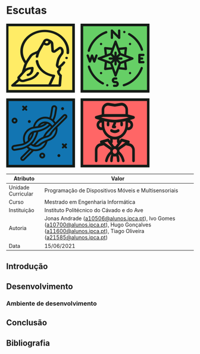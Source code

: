 # Escutas

![Logo](images/logo.png)

| Atributo           | Valor                                                                                                                                                            |
|--------------------|------------------------------------------------------------------------------------------------------------------------------------------------------------------|
| Unidade Curricular | Programação de Dispositivos Móveis e Multisensoriais                                                                                                             |
| Curso              | Mestrado em Engenharia Informática                                                                                                                               |
| Instituição        | Instituto Politécnico do Cávado e do Ave                                                                                                                         |
| Autoria            | Jonas Andrade (<a10506@alunos.ipca.pt>), Ivo Gomes (<a10700@alunos.ipca.pt>), Hugo Gonçalves (<a11600@alunos.ipca.pt>), Tiago Oliveira (<a21585@alunos.ipca.pt>) |
| Data               | 15/06/2021                                                                                                                                                       |

## Introdução

## Desenvolvimento

### Ambiente de desenvolvimento

## Conclusão

## Bibliografia
